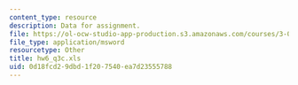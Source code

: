 ```yaml
---
content_type: resource
description: Data for assignment.
file: https://ol-ocw-studio-app-production.s3.amazonaws.com/courses/3-052-nanomechanics-of-materials-and-biomaterials-spring-2007/0d18fcd29dbd1f207540ea7d23555788_hw6_q3c.xls
file_type: application/msword
resourcetype: Other
title: hw6_q3c.xls
uid: 0d18fcd2-9dbd-1f20-7540-ea7d23555788
---
```

